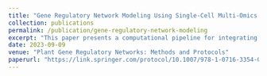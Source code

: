 ```yaml
---
title: "Gene Regulatory Network Modeling Using Single-Cell Multi-Omics in Plants"
collection: publications
permalink: /publication/gene-regulatory-network-modeling
excerpt: "This paper presents a computational pipeline for integrating single-cell RNA-seq and ATAC-seq data to construct gene regulatory networks in plants, with demonstrated applicability across species."
date: 2023-09-09
venue: "Plant Gene Regulatory Networks: Methods and Protocols"
paperurl: "https://link.springer.com/protocol/10.1007/978-1-0716-3354-0_16"
---
```

